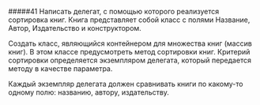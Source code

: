 #####41
Написать делегат, с помощью которого реализуется сортировка книг.
Книга представляет собой класс с полями Название, Автор, Издательство и конструктором.

Создать класс, являющийся контейнером для множества книг (массив книг). В этом классе предусмотреть метод сортировки книг. Критерий сортировки определяется экземпляром делегата, который передается методу в качестве параметра.

Каждый экземпляр делегата должен сравнивать книги по какому-то одному полю: названию, автору, издательству.
